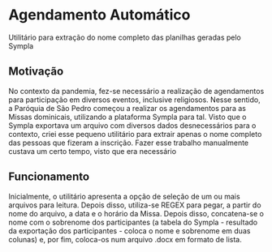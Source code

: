 # Agendamento Automático

Utilitário para extração do nome completo das planilhas geradas pelo Sympla

## Motivação

No contexto da pandemia, fez-se necessário a realização de agendamentos para participação em diversos eventos, inclusive religiosos. Nesse sentido, a Paróquia de São Pedro começou a realizar os agendamentos para as Missas dominicais, utilizando a plataforma Sympla para tal. Visto que o Sympla exportava um arquivo com diversos dados desnecessários para o contexto, criei esse pequeno utilitário para extrair apenas o nome completo das pessoas que fizeram a inscrição. Fazer esse trabalho manualmente custava um certo tempo, visto que era necessário 

## Funcionamento

Inicialmente, o utilitário apresenta a opção de seleção de um ou mais arquivos para leitura. Depois disso, utiliza-se REGEX para pegar, a partir do nome do arquivo, a data e o horário da Missa. Depois disso, concatena-se o nome com o sobrenome dos participantes (a tabela do Sympla - resultado da exportação dos participantes - coloca o nome e sobrenome em duas colunas) e, por fim, coloca-os num arquivo .docx em formato de lista. 
